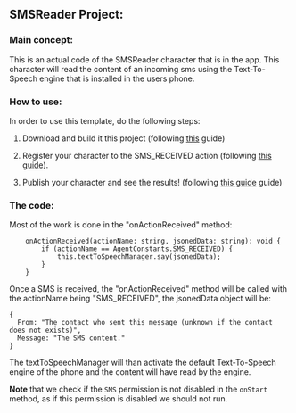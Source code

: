 ## SMSReader Project:

### Main concept:
This is an actual code of the SMSReader character that is in the app.
This character will read the content of an incoming sms using the Text-To-Speech engine that is installed in the users phone.

### How to use:
In order to use this template, do the following steps:

1. Download and build it this project (following [this](https://github.com/hay12396/ImAliveGuide/wiki/How-to:-Build-and-upload-a-character-code) guide)

2. Register your character to the SMS_RECEIVED action (following [this guide](http://HowToRegisterToActionsGuide.com)).

3. Publish your character and see the results! (following [this guide](https://github.com/hay12396/ImAliveGuide/wiki/How-to:-Publish-your-character) guide)

### The code:
Most of the work is done in the "onActionReceived" method:
```
    onActionReceived(actionName: string, jsonedData: string): void {
        if (actionName == AgentConstants.SMS_RECEIVED) {
            this.textToSpeechManager.say(jsonedData);
        }
    }
```
Once a SMS is received, the "onActionReceived" method will be called with the actionName being "SMS_RECEIVED", 
the jsonedData object will be:
```
{
  From: "The contact who sent this message (unknown if the contact does not exists)",
  Message: "The SMS content."
}
```
The textToSpeechManager will than activate the default Text-To-Speech engine of the phone and the content will have read by the engine.

**Note** that we check if the `SMS` permission is not disabled in the `onStart` method, as if this permission is disabled we should not run.
